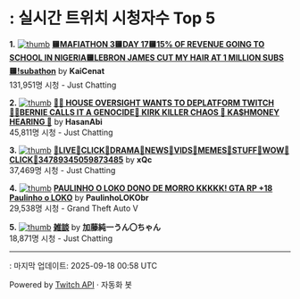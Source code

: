 # : 실시간 트위치 시청자수 Top 5

**1.** [![thumb](https://static-cdn.jtvnw.net/previews-ttv/live_user_kaicenat-320x180.jpg)](https://twitch.tv/KaiCenat)
**[🟨MAFIATHON 3🟨DAY 17🟨15% OF REVENUE GOING TO SCHOOL IN NIGERIA🟨LEBRON JAMES CUT MY HAIR AT 1 MILLION SUBS🟨!subathon](https://twitch.tv/KaiCenat)** by **KaiCenat**<br>131,951명 시청  - Just Chatting

**2.** [![thumb](https://static-cdn.jtvnw.net/previews-ttv/live_user_hasanabi-320x180.jpg)](https://twitch.tv/HasanAbi)
**[🙅‍♂️ HOUSE OVERSIGHT WANTS TO DEPLATFORM TWITCH 🙅‍♂️BERNIE CALLS IT A GENOCIDE🚨 KIRK KILLER CHAOS 🚨 KA$HMONEY HEARING 🚨](https://twitch.tv/HasanAbi)** by **HasanAbi**<br>45,811명 시청  - Just Chatting

**3.** [![thumb](https://static-cdn.jtvnw.net/previews-ttv/live_user_xqc-320x180.jpg)](https://twitch.tv/xQc)
**[🤠LIVE🤠CLICK🤠DRAMA🤠NEWS🤠VIDS🤠MEMES🤠STUFF🤠WOW🤠CLICK🤠34789345059873485](https://twitch.tv/xQc)** by **xQc**<br>37,469명 시청  - Just Chatting

**4.** [![thumb](https://static-cdn.jtvnw.net/previews-ttv/live_user_paulinholokobr-320x180.jpg)](https://twitch.tv/PaulinhoLOKObr)
**[PAULINHO O LOKO DONO DE MORRO KKKKK! GTA RP +18 Paulinho o LOKO](https://twitch.tv/PaulinhoLOKObr)** by **PaulinhoLOKObr**<br>29,538명 시청  - Grand Theft Auto V

**5.** [![thumb](https://static-cdn.jtvnw.net/previews-ttv/live_user_kato_junichi0817-320x180.jpg)](https://twitch.tv/加藤純一うん〇ちゃん)
**[雑談](https://twitch.tv/加藤純一うん〇ちゃん)** by **加藤純一うん〇ちゃん**<br>18,871명 시청  - Just Chatting


---
: 마지막 업데이트: 2025-09-18 00:58 UTC

Powered by [Twitch API](https://dev.twitch.tv/docs/api/reference) · 자동화 봇